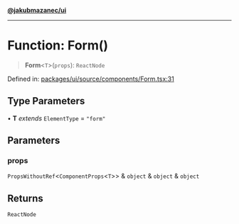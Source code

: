 [**@jakubmazanec/ui**](../README.md)

---

# Function: Form()

> **Form**\<`T`\>(`props`): `ReactNode`

Defined in:
[packages/ui/source/components/Form.tsx:31](https://github.com/jakubmazanec/tools/blob/7c5f40d811171692b72a47160bc33d644201b16a/packages/ui/source/components/Form.tsx#L31)

## Type Parameters

• **T** _extends_ `ElementType` = `"form"`

## Parameters

### props

`PropsWithoutRef`\<`ComponentProps`\<`T`\>\> & `object` & `object` & `object`

## Returns

`ReactNode`
